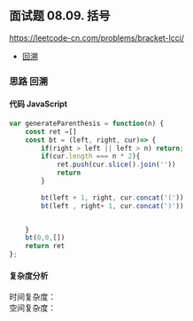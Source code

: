 ## 面试题 08.09. 括号
https://leetcode-cn.com/problems/bracket-lcci/
- [回溯](#思路-回溯)

### 思路 回溯

#### 代码 JavaScript

```JavaScript
var generateParenthesis = function(n) {
    const ret =[]
    const bt = (left, right, cur)=> {
        if(right > left || left > n) return;
        if(cur.length === n * 2){
            ret.push(cur.slice().join(''))
            return
        }
        
        bt(left + 1, right, cur.concat('('))
        bt(left , right+ 1, cur.concat(')'))


    }
    bt(0,0,[])
    return ret
};

```

#### 复杂度分析
时间复杂度： </br>
空间复杂度：